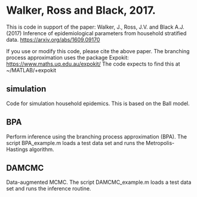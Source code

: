 # Walker, Ross and Black, 2017.

This is code in support of the paper: Walker, J., Ross, J.V. and Black A.J. (2017) Inference of epidemiological parameters from household stratified data. https://arxiv.org/abs/1609.09170

If you use or modify this code, please cite the above paper. 
The branching process approximation uses the package Expokit: https://www.maths.uq.edu.au/expokit/
The code expects to find this at ~/MATLAB/+expokit 


## simulation

Code for simulation household epidemics. This is based on the Ball model.

## BPA

Perform inference using the branching process approximation (BPA).
The script BPA_example.m loads a test data set and runs the Metropolis-Hastings algorithm.

## DAMCMC

Data-augmented MCMC. 
The script DAMCMC_example.m loads a test data set and runs the inference routine.